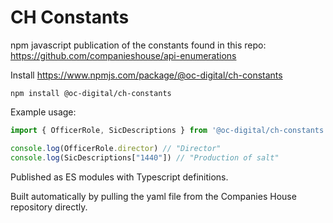 # CH Constants

npm javascript publication of the constants found in this repo: https://github.com/companieshouse/api-enumerations

Install https://www.npmjs.com/package/@oc-digital/ch-constants
```
npm install @oc-digital/ch-constants
```

Example usage:
```js
import { OfficerRole, SicDescriptions } from '@oc-digital/ch-constants';

console.log(OfficerRole.director) // "Director"
console.log(SicDescriptions["1440"]) // "Production of salt"
```

Published as ES modules with Typescript definitions.

Built automatically by pulling the yaml file from the Companies House repository directly.
